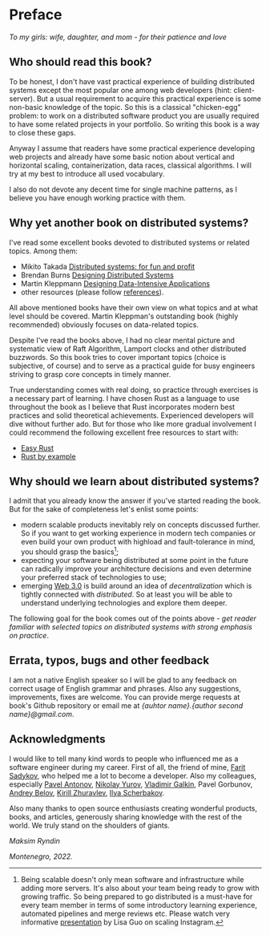 # Preface

*To my girls: wife, daughter, and mom - for their patience and love*

## Who should read this book?

To be honest, I don't have vast practical experience of building distributed systems except the most popular one among web developers (hint: client-server). But a usual requirement to acquire this practical experience is some non-basic knowledge of the topic. So this is a classical "chicken-egg" problem: to work on a distributed software product you are usually required to have some related projects in your portfolio. So writing this book is a way to close these gaps.

Anyway I assume that readers have some practical experience developing web projects and already have some basic notion about vertical and horizontal scaling, containerization, data races, classical algorithms. I will try at my best to introduce all used vocabulary.

I also do not devote any decent time for single machine patterns, as I believe you have enough working practice with them.

## Why yet another book on distributed systems?

I've read some excellent books devoted to distributed systems or related topics. Among them:
* Mikito Takada [Distributed systems: for fun and profit](http://book.mixu.net/distsys/)
* Brendan Burns [Designing Distributed Systems](https://azure.microsoft.com/mediahandler/files/resourcefiles/designing-distributed-systems/Designing_Distributed_Systems.pdf)
* Martin Kleppmann [Designing Data-Intensive Applications](https://dataintensive.net/)
* other resources (please follow [references](./references.md)).

All above mentioned books have their own view on what topics and at what level should be covered. Martin Kleppman's outstanding book (highly recommended) obviously focuses on data-related topics.

Despite I've read the books above, I had no clear mental picture and systematic view of Raft Algorithm, Lamport clocks and other distributed buzzwords. So this book tries to cover important topics (choice is subjective, of course) and to serve as a practical guide for busy engineers striving to grasp core concepts in timely manner.

True understanding comes with real doing, so practice through exercises is a necessary part of learning. I have chosen Rust as a language to use throughout the book as I believe that Rust incorporates modern best practices and solid theoretical achievements. Experienced developers will dive without further ado. But for those who like more gradual involvement I could recommend the following excellent free resources to start with:
* [Easy Rust](https://dhghomon.github.io/easy_rust/)
* [Rust by example](https://doc.rust-lang.org/rust-by-example/)


## Why should we learn about distributed systems?

I admit that you already know the answer if you've started reading the book. But for the sake of completeness let's enlist some points:
* modern scalable products inevitably rely on concepts discussed further. So if you want to get working experience in modern tech companies or even build your own product with highload and fault-tolerance in mind, you should grasp the basics[^note];
* expecting your software being distributed at some point in the future can radically improve your architecture decisions and even determine your preferred stack of technologies to use;
* emerging [Web 3.0](https://en.wikipedia.org/wiki/Web3) is build around an idea of *decentralization* which is tightly connected with *distributed*. So at least you will be able to understand underlying technologies and explore them deeper.

The following goal for the book comes out of the points above - *get reader familiar with selected topics on distributed systems with strong emphasis on practice*.

## Errata, typos, bugs and other feedback

I am not a native English speaker so I will be glad to any feedback on correct usage of English grammar and phrases. 
Also any suggestions, improvements, fixes are welcome. You can provide merge requests at book's Github repository or email me at *{auhtor name}.{author second name}@gmail.com*.

## Acknowledgments

I would like to tell many kind words to people who influenced me as a software engineer during my career. First of all, the friend of mine, [Farit Sadykov](https://github.com/Farit), who helped me a lot to become a developer. Also my colleagues, especially [Pavel Antonov](https://github.com/softzilla), [Nikolay Yurov](https://github.com/dbz-legacy), [Vladimir Galkin](https://github.com/lan-pnz), Pavel Gorbunov, [Andrey Belov](https://github.com/andybelov), [Kirill Zhuravlev](https://github.com/kazhuravlev), [Ilya Scherbakov](https://github.com/scherbakoviv).

Also many thanks to open source enthusiasts creating wonderful products, books, and articles, generously sharing knowledge with the rest of the world. We truly stand on the shoulders of giants.


*Maksim Ryndin*

*Montenegro, 2022.*


[^note]: Being scalable doesn't only mean software and infrastructure while adding more servers. It's also about your team being ready to grow with growing traffic. So being prepared to go distributed is a must-have for every team member in terms of some introductory learning experience, automated pipelines and merge reviews etc.
Please watch very informative [presentation](https://www.youtube.com/watch?v=hnpzNAPiC0E) by Lisa Guo on scaling Instagram.

